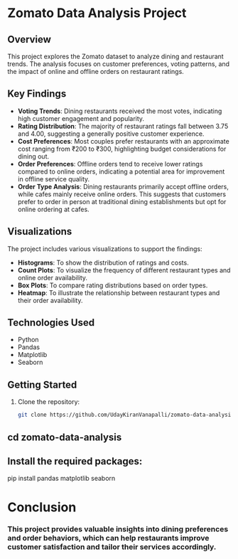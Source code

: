 # Zomato Data Analysis Project

## Overview
This project explores the Zomato dataset to analyze dining and restaurant trends. The analysis focuses on customer preferences, voting patterns, and the impact of online and offline orders on restaurant ratings.

## Key Findings
- **Voting Trends**: Dining restaurants received the most votes, indicating high customer engagement and popularity.
- **Rating Distribution**: The majority of restaurant ratings fall between 3.75 and 4.00, suggesting a generally positive customer experience.
- **Cost Preferences**: Most couples prefer restaurants with an approximate cost ranging from ₹200 to ₹300, highlighting budget considerations for dining out.
- **Order Preferences**: Offline orders tend to receive lower ratings compared to online orders, indicating a potential area for improvement in offline service quality.
- **Order Type Analysis**: Dining restaurants primarily accept offline orders, while cafes mainly receive online orders. This suggests that customers prefer to order in person at traditional dining establishments but opt for online ordering at cafes.

## Visualizations
The project includes various visualizations to support the findings:
- **Histograms**: To show the distribution of ratings and costs.
- **Count Plots**: To visualize the frequency of different restaurant types and online order availability.
- **Box Plots**: To compare rating distributions based on order types.
- **Heatmap**: To illustrate the relationship between restaurant types and their order availability.

## Technologies Used
- Python
- Pandas
- Matplotlib
- Seaborn

## Getting Started
1. Clone the repository:
   ```bash
   git clone https://github.com/UdayKiranVanapalli/zomato-data-analysis.git
## cd zomato-data-analysis
## Install the required packages:
pip install pandas matplotlib seaborn


# Conclusion
### This project provides valuable insights into dining preferences and order behaviors, which can help restaurants improve customer satisfaction and tailor their services accordingly.
